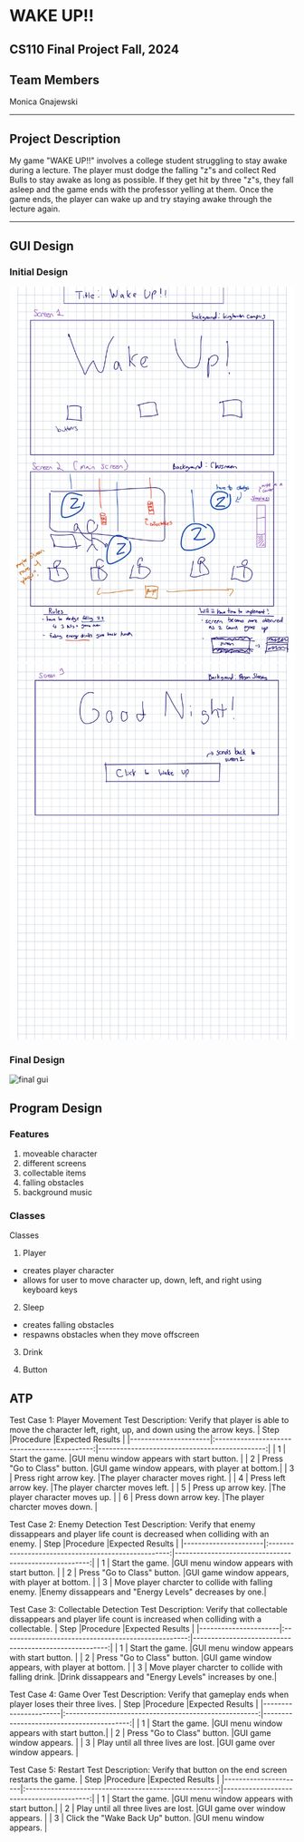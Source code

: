 
# WAKE UP!!
## CS110 Final Project  Fall, 2024

## Team Members

Monica Gnajewski

***

## Project Description

My game "WAKE UP!!" involves a college student struggling to stay awake during a lecture. The player must dodge the falling "z"s and collect Red Bulls to stay awake as long as possible. If they get hit by three "z"s, they fall asleep and the game ends with the professor yelling at them. Once the game ends, the player can wake up and try staying awake through the lecture again.

***    

## GUI Design

### Initial Design

![initial gui](assets/gui1.jpg)
![initial gui](assets/gui2.jpg)

### Final Design

![final gui](assets/finalgui.jpg)

## Program Design

### Features

1. moveable character
2. different screens
3. collectable items
4. falling obstacles
5. background music


### Classes

Classes
1. Player
- creates player character
- allows for user to move character up, down, left, and right using keyboard keys

2. Sleep
- creates falling obstacles
- respawns obstacles when they move offscreen

3. Drink



4. Button

## ATP

Test Case 1: Player Movement
Test Description: Verify that player is able to move the character left, right, up, and down using the arrow keys.
| Step                 |Procedure                                     |Expected Results                               |
|----------------------|:--------------------------------------------:|----------------------------------------------:|
|  1                   | Start the game.                              |GUI menu window appears with start button.     |
|  2                   | Press "Go to Class" button.                  |GUI game window appears, with player at bottom.|
|  3                   | Press right arrow key.                       |The player character moves right.              |
|  4                   | Press left arrow key.                        |The player charcter moves left.                |
|  5                   | Press up arrow key.                          |The player character moves up.                 |
|  6                   | Press down arrow key.                        |The player charcter moves down.                |

Test Case 2: Enemy Detection
Test Description: Verify that enemy dissappears and player life count is decreased when colliding with an enemy.
| Step                 |Procedure                                            |Expected Results                                       |
|----------------------|:---------------------------------------------------:|------------------------------------------------------:|
|  1                   | Start the game.                                     |GUI menu window appears with start button.             |
|  2                   | Press "Go to Class" button.                         |GUI game window appears, with player at bottom.        |
|  3                   | Move player charcter to collide with falling enemy. |Enemy dissappears and "Energy Levels" decreases by one.|

Test Case 3: Collectable Detection
Test Description: Verify that collectable dissappears and player life count is increased when colliding with a collectable.
| Step                 |Procedure                                            |Expected Results                                       |
|----------------------|:---------------------------------------------------:|------------------------------------------------------:|
|  1                   | Start the game.                                     |GUI menu window appears with start button.             |
|  2                   | Press "Go to Class" button.                         |GUI game window appears, with player at bottom.        |
|  3                   | Move player charcter to collide with falling drink. |Drink dissappears and "Energy Levels" increases by one.|

Test Case 4: Game Over
Test Description: Verify that gameplay ends when player loses their three lives.
| Step                 |Procedure                                              |Expected Results                          |
|----------------------|:-----------------------------------------------------:|-----------------------------------------:|
|  1                   | Start the game.                                       |GUI menu window appears with start button.|
|  2                   | Press "Go to Class" button.                           |GUI game window appears.                  |
|  3                   | Play until all three lives are lost.                  |GUI game over window appears.             |

Test Case 5: Restart
Test Description: Verify that button on the end screen restarts the game. 
| Step                 |Procedure                                              |Expected Results                          |
|----------------------|:-----------------------------------------------------:|-----------------------------------------:|
|  1                   | Start the game.                                       |GUI menu window appears with start button.|
|  2                   | Play until all three lives are lost.                  |GUI game over window appears.             |
|  3                   | Click the "Wake Back Up" button.                      |GUI menu window appears.                  |

